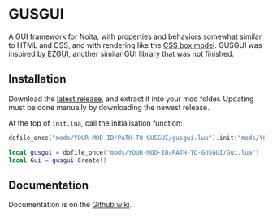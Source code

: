 # GUSGUI
A GUI framework for Noita, with properties and behaviors somewhat similar to HTML and CSS, and with rendering like the [CSS box model](https://www.geeksforgeeks.org/css-box-model/). GUSGUI was inspired by [EZGUI](https://github.com/TheHorscht/EZGUI), another similar GUI library that was not finished. 

## Installation
Download the [latest release](https://github.com/ofoxsmith/gusgui/releases), and extract it into your mod folder. 
Updating must be done manually by downloading the newest release.

At the top of `init.lua`, call the initialisation function:
```lua
dofile_once("mods/YOUR-MOD-ID/PATH-TO-GUSGUI/gusgui.lua").init("mods/YOUR-MOD-ID/PATH-TO-GUSGUI")

local gusgui = dofile_once("mods/YOUR-MOD-ID/PATH-TO-GUSGUI/Gui.lua")
local Gui = gusgui.Create()
```

## Documentation

Documentation is on the [Github wiki](https://github.com/ofoxsmith/gusgui/wiki).
